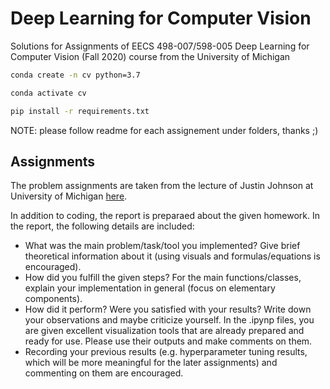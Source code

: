 # Deep Learning for Computer Vision
Solutions for Assignments of EECS 498-007/598-005 Deep Learning for Computer Vision (Fall 2020) course from the University of Michigan

```sh
conda create -n cv python=3.7

conda activate cv
```

```sh
pip install -r requirements.txt
```

NOTE: please follow readme for each assignement under folders, thanks ;)

## Assignments
The problem assignments are taken from the lecture of Justin Johnson at University of Michigan [here](https://web.eecs.umich.edu/~justincj/teaching/eecs498/FA2020/).

In addition to coding, the report is preparaed about the given homework. In the report, the following details are included:
- What was the main problem/task/tool you implemented? Give brief theoretical information about it (using visuals and formulas/equations is encouraged).
- How did you fulfill the given steps? For the main functions/classes, explain your implementation in general (focus on elementary components).
- How did it perform? Were you satisfied with your results? Write down your observations and maybe criticize yourself. In the .ipynp files, you are given excellent visualization tools that are already prepared and ready for use. Please use their outputs and make comments on them.
- Recording your previous results (e.g. hyperparameter tuning results, which will be more meaningful for the later assignments) and commenting on them are encouraged.